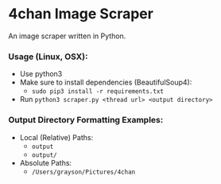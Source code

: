# 4chan Image Scraper
An image scraper written in Python.

### Usage (Linux, OSX):

- Use python3
- Make sure to install dependencies (BeautifulSoup4):
  - `sudo pip3 install -r requirements.txt`
- Run `python3 scraper.py <thread url> <output directory>`

### Output Directory Formatting Examples:

- Local (Relative) Paths:
  - `output`
  - `output/`
- Absolute Paths:
  - `/Users/grayson/Pictures/4chan`
